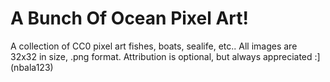 # A Bunch Of Ocean Pixel Art!
A collection of CC0 pixel art fishes, boats, sealife, etc.. All images are 32x32 in size, .png format. Attribution is optional, but always appreciated :] (nbala123)
